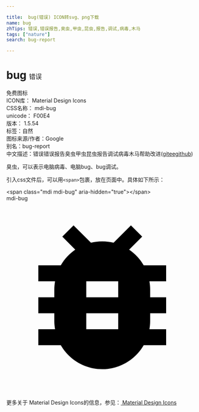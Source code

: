 ```yaml
---

title:  bug(错误) ICON转svg、png下载
name: bug
zhTips: 错误,错误报告,臭虫,甲虫,昆虫,报告,调试,病毒,木马
tags: ["nature"]
search: bug-report

---
```


# bug  <small style="font-size: 60%;font-weight: 100">错误</small>


<div class="detail-page">
<p>
<span><span class="badge-success badge">免费图标</span> </span>
<br/>
<span>
ICON库：
<span class="badge-secondary badge">Material Design Icons</span> 
</span>
<br/>
<span>
CSS名称：
<span class="badge-secondary badge">mdi-bug</span> 
</span>
<br/>
<span>
unicode：
<span class="badge-secondary badge">F00E4</span> 
<copy-btn content='F00E4' btn-title=""></copy-btn>
<copy-btn :content='String.fromCodePoint(parseInt("F00E4", 16))' btn-title="复制U"></copy-btn>
</span>
<br/>
<span>
版本：
<span class="badge-secondary badge">1.5.54</span> 
</span><br/><span>标签：<span class="badge-light badge"><router-link to="/tags/nature.html">自然</router-link></span></span>
<br/>
<span>图标来源/作者：<span class="badge-light badge">Google</span></span> 
<br/>
<span>别名：<span class="badge-light badge">bug-report</span></span><br/><span class="zh-detail">中文描述：<span class="badge-primary badge">错误</span><span class="badge-primary badge">错误报告</span><span class="badge-primary badge">臭虫</span><span class="badge-primary badge">甲虫</span><span class="badge-primary badge">昆虫</span><span class="badge-primary badge">报告</span><span class="badge-primary badge">调试</span><span class="badge-primary badge">病毒</span><span class="badge-primary badge">木马</span><span class="help-link"><span>帮助改进</span>(<a href="https://gitee.com/liuwave/icon-helper/edit/master/json/material/bug.json" target="_blank" rel="noopener noreferrer">gitee</a><a href="https://github.com/liuwave/icon-helper/edit/master/json/material/bug.json" target="_blank" rel="noopener noreferrer">github</a></span>)</span><br/>
</p>
</div><div class="description description alert alert-light">臭虫，可以表示电脑病毒、电脑bug、bug调试。</div>
<div class="alert alert-dark">
  <i class="mdi mdi-bug mdi-48px"></i>
  <i class="mdi mdi-bug mdi-36px"></i>
  <i class="mdi mdi-bug mdi-24px"></i>
  <i class="mdi mdi-bug mdi-18px"></i>
</div>
<div>
  <p>引入css文件后，可以用<code>&lt;span&gt;</code>包裹，放在页面中。具体如下所示：    
  </p>
  <div class="alert alert-primary" style="font-size: 14px">
    &lt;span class="mdi mdi-bug" aria-hidden="true"&gt;&lt;/span&gt;
    <copy-btn content='<span class="mdi mdi-bug" aria-hidden="true"></span>'></copy-btn>
  </div>
  <div class="alert alert-secondary">
    <i class="mdi mdi-bug"
    style="font-size: 24px"
    aria-hidden="true"></i> mdi-bug
    <copy-btn content="mdi-bug" btn-title="复制图标名称"></copy-btn>
  </div>
</div>
<div id="svg" class="svg-wrap">
<svg xmlns="http://www.w3.org/2000/svg" viewBox="0 0 24 24"><path d="M14,12H10V10H14M14,16H10V14H14M20,8H17.19C16.74,7.22 16.12,6.55 15.37,6.04L17,4.41L15.59,3L13.42,5.17C12.96,5.06 12.5,5 12,5C11.5,5 11.04,5.06 10.59,5.17L8.41,3L7,4.41L8.62,6.04C7.88,6.55 7.26,7.22 6.81,8H4V10H6.09C6.04,10.33 6,10.66 6,11V12H4V14H6V15C6,15.34 6.04,15.67 6.09,16H4V18H6.81C7.85,19.79 9.78,21 12,21C14.22,21 16.15,19.79 17.19,18H20V16H17.91C17.96,15.67 18,15.34 18,15V14H20V12H18V11C18,10.66 17.96,10.33 17.91,10H20V8Z" /></svg>
</div>
<detail full-name='mdi-bug'></detail>
    
<div><p>更多关于 Material Design Icons的信息，参见：<a target="_blank" href="https://iconhelper.cn/material.html"> Material Design Icons</a>
</p></div>
